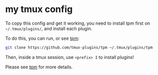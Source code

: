 # my tmux config
To copy this config and get it working, you need to install tpm first on `~/.tmux/plugins/`, and install each plugin.

To do this, you can run, or see [tpm](https://github.com/tmux-plugins/tpm):
```sh
git clone https://github.com/tmux-plugins/tpm ~/.tmux/plugins/tpm
```

Then, inside a tmux session, use `<prefix> I` to install plugins!

Please see [tpm](https://github.com/tmux-plugins/tpm) for more details.
